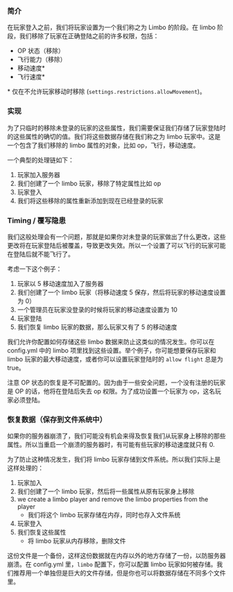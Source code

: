 ### 简介

在玩家登入之前，我们将玩家设置为一个我们称之为 Limbo 的阶段。在 limbo 阶段，我们移除了玩家在正确登陆之前的许多权限，包括：

- OP 状态（移除）
- 飞行能力（移除）
- 移动速度\*
- 飞行速度\*

\* 仅在不允许玩家移动时移除 (`settings.restrictions.allowMovement`)。

### 实现

为了只临时的移除未登录的玩家的这些属性，我们需要保证我们存储了玩家登陆时的这些属性的确切的值。我们将这些数据存储在我们称之为 limbo 玩家中。这是一个包含了我们移除的 limbo 属性的对象，比如 op，飞行，移动速度。

一个典型的处理链如下：

1. 玩家加入服务器
1. 我们创建了一个 limbo 玩家，移除了特定属性比如 op
1. 玩家登入
1. 我们将这些移除的属性重新添加到现在已经登录的玩家

### Timing / 覆写隐患

我们这般处理会有一个问题，那就是如果你对未登录的玩家做出了什么更改，这些更改将在玩家登陆后被覆盖，导致更改失效。所以一个设置了可以飞行的玩家可能在登陆后就不能飞行了。

考虑一下这个例子：

1. 玩家以 5 移动速度加入了服务器
1. 我们创建了一个 limbo 玩家（将移动速度 5 保存，然后将玩家的移动速度设置为 0）
1. 一个管理员在玩家没登录的时候将玩家的移动速度设置为 10
1. 玩家登陆
1. 我们恢复 limbo 玩家的数据，那么玩家又有了 5 的移动速度

我们允许你配置如何存储这些 limbo 数据来防止这类似的情况发生。你可以在 config.yml 中的 limbo 项里找到这些设置。举个例子，你可能想要保存玩家和 limbo 玩家的最大移动速度，或者你可以设置玩家登陆时的 `allow flight` 总是为 true。

注意 OP 状态的恢复是不可配置的。因为由于一些安全问题，一个没有注册的玩家是 OP 的话，他将在登陆后失去 op 权限。为了成功设置一个玩家为 op，这名玩家必须登陆。

### 恢复数据（保存到文件系统中）

如果你的服务器崩溃了，我们可能没有机会来得及恢复我们从玩家身上移除的那些属性。所以当重启一个崩溃的服务器时，有可能有些玩家的移动速度就只有 0.

为了防止这种情况发生，我们将 limbo 玩家存储到文件系统。所以我们实际上是这样处理的：

1. 玩家加入
1. 我们创建了一个 limbo 玩家，然后将一些属性从原有玩家身上移除
1. we create a limbo player and remove the limbo properties from the player
   - 我们将这个 limbo 玩家存储在内存，同时也存入文件系统
1. 玩家登入
1. 我们恢复这些属性
   - 将 limbo 玩家从内存移除，删除文件

这份文件是一个备份，这样这份数据就在内存以外的地方存储了一份，以防服务器崩溃。在 config.yml 里，`limbo` 配置下，你可以配置 limbo 玩家如何被存储。我们推荐用一个单独但是巨大的文件存储，但是你也可以将数据存储在不同多个文件里。
